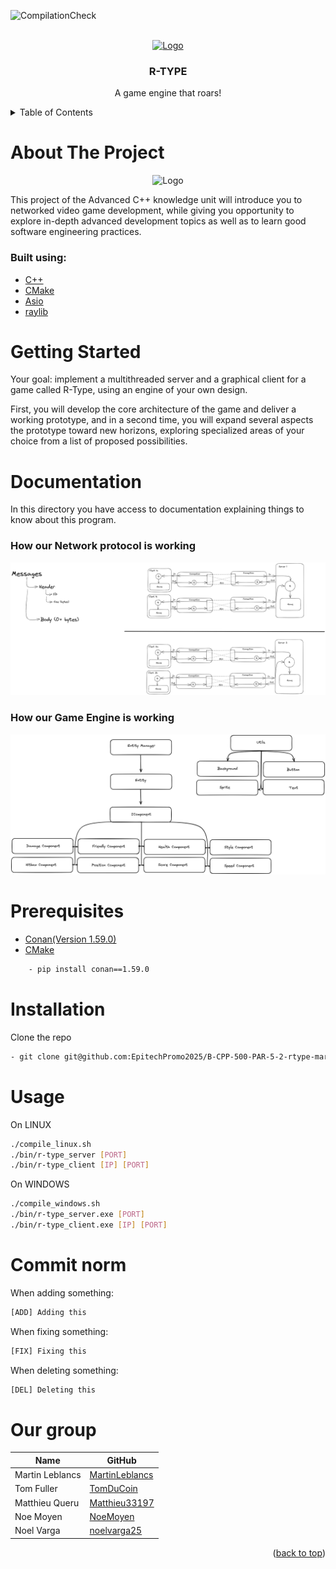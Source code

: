 ![CompilationCheck](https://github.com/EpitechPromo2025/B-CPP-500-PAR-5-2-rtype-martin.leblancs/actions/workflows/mainCMakeCompile.yml/badge.svg)
<div id="top"></div>
<br />
<div align="center">
  <a href="https://github.com/EpitechPromo2025/B-CPP-500-PAR-5-2-rtype-martin.leblancs">
    <img src="https://upload.wikimedia.org/wikipedia/fr/6/64/R-Type_Logo.png" alt="Logo" width="300" height="100">
  </a>

<h3 align="center">R-TYPE</h3>

  <p align="center">
    A game engine that roars!
    <br />
  </p>
</div>
<details>
  <summary>Table of Contents</summary>
  <ol>
    <li>
      <a href="#about-the-project">About The Project</a>
      <ul>
        <li><a href="#built-with">Built With</a></li>
        <li><a href="#our-group">Our group</a></li>
        <li><a href="#commits-norm">Commits norm</a></li>
      </ul>
    </li>
    <li>
      <a href="#getting-started">Getting Started</a>
      <ul>
        <li><a href="#documentation">Documentation</a></li>
        <li><a href="#prerequisites">Prerequisites</a></li>
        <li><a href="#installation">Installation</a></li>
      </ul>
    </li>
    <li><a href="#usage">Usage</a></li>
  </ol>
</details>

# About The Project

<div align="center">
    <img src="https://upload.wikimedia.org/wikipedia/fr/1/16/R-Type_Delta_Logo.png" alt="Logo" width="400" 
height="200">
</div>

This project of the Advanced C++ knowledge unit will introduce you to networked video game development, while giving you opportunity to explore in-depth advanced development topics as well as to learn
good software engineering practices.

### Built using:

* [C++](https://en.cppreference.com/w/)
* [CMake](https://cmake.org/)
* [Asio](https://think-async.com/Asio/)
* [raylib](https://www.raylib.com/)

# Getting Started

Your goal: implement a multithreaded server and a graphical client for a game called R-Type, using an engine of your own design.

First, you will develop the core architecture of the game and deliver a working prototype, and in a second
time, you will expand several aspects the prototype toward new horizons, exploring specialized areas of
your choice from a list of proposed possibilities.

# Documentation

In this directory you have access to documentation explaining things to know about this program.

### How our Network protocol is working

![Network Documentation](Doc/Network_doc.png)

### How our Game Engine is working

![Game Engine Documentation](Doc/GameEngine_doc.png)

# Prerequisites

* [Conan(Version 1.59.0)](https://conan.io)
* [CMake](https://cmake.org)

```sh
    - pip install conan==1.59.0
```

# Installation

Clone the repo
   ```sh
   - git clone git@github.com:EpitechPromo2025/B-CPP-500-PAR-5-2-rtype-martin.leblancs.git
   ```

# Usage

  On LINUX
  ```sh
  ./compile_linux.sh
  ./bin/r-type_server [PORT]
  ./bin/r-type_client [IP] [PORT]
  ```
   On WINDOWS
  ```sh
  ./compile_windows.sh
  ./bin/r-type_server.exe [PORT]
  ./bin/r-type_client.exe [IP] [PORT]
  ```


# Commit norm

When adding something:
```sh
[ADD] Adding this
   ```
When fixing something:
```sh
[FIX] Fixing this
   ```
When deleting something:
```sh
[DEL] Deleting this
   ```

# Our group
| Name | GitHub |
| ------ | ------ |
| Martin Leblancs | [MartinLeblancs][GhML] |
| Tom Fuller | [TomDuCoin][GhTF] |
| Matthieu Queru | [Matthieu33197][GhMQ] |
| Noe Moyen | [NoeMoyen][GhNM] |
| Noel Varga | [noelvarga25][GhNV] |


[//]: # (These are the links used above)

   [GhML]: <https://github.com/MartinLeblancs>
   [GhTF]: <https://github.com/TomDuCoin>
   [GhMQ]: <https://github.com/Matthieu33197>
   [GhNM]: <https://github.com/NoeMoyen>
   [GhNV]: <https://github.com/noelvarga25>

<p align="right">(<a href="#top">back to top</a>)</p>
